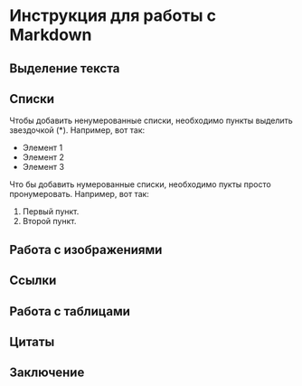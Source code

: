 # Инструкция для работы с Markdown

## Выделение текста

## Списки

Чтобы добавить ненумерованные списки, необходимо пункты выделить звездочкой (*).
Например, вот так:
* Элемент 1
* Элемент 2
* Элемент 3

Что бы добавить нумерованные списки, необходимо пукты просто пронумеровать.
Например, вот так:

1. Первый пункт.
2. Второй пункт.

## Работа с изображениями

## Ссылки

## Работа с таблицами

## Цитаты

## Заключение